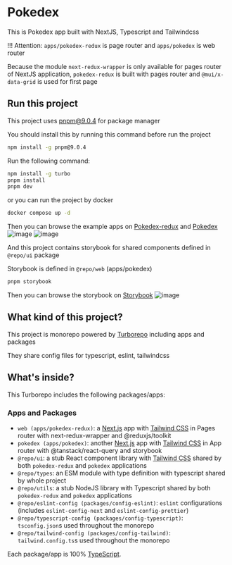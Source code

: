 # Pokedex

This is Pokedex app built with NextJS, Typescript and Tailwindcss

!!! Attention: `apps/pokedex-redux` is page router and `apps/pokedex` is web router

Because the module `next-redux-wrapper` is only available for pages router of NextJS application, `pokedex-redux` is built with pages router and `@mui/x-data-grid` is used for first page

## Run this project

This project uses pnpm@9.0.4 for package manager

You should install this by running this command before run the project

```sh
npm install -g pnpm@9.0.4
```

Run the following command:

```sh
npm install -g turbo
pnpm install
pnpm dev
```

or you can run the project by docker

```sh
docker compose up -d
```

Then you can browse the example apps on [Pokedex-redux](http://localhost:3000) and [Pokedex](http://localhost:3001)
![image](https://github.com/dragon1227/pokemon-explorer/assets/122885050/b5f1cdb3-19ce-4131-be47-28ac82771596)
![image](https://github.com/dragon1227/pokemon-explorer/assets/122885050/94203b23-fa79-4d15-b446-c8fd732757aa)


And this project contains storybook for shared components defined in `@repo/ui` package

Storybook is defined in `@repo/web` (apps/pokedex)

```sh
pnpm storybook
```

Then you can browse the storybook on [Storybook](http://localhost:6006)
![image](https://github.com/dragon1227/pokemon-explorer/assets/122885050/1735c3a9-8c0f-40cd-ac6a-733418153952)


## What kind of this project?

This project is monorepo powered by [Turborepo](http://turbo.build) including apps and packages

They share config files for typescript, eslint, tailwindcss

## What's inside?

This Turborepo includes the following packages/apps:

### Apps and Packages

- `web (apps/pokedex-redux)`: a [Next.js](https://nextjs.org/) app with [Tailwind CSS](https://tailwindcss.com/) in Pages router with next-redux-wrapper and @reduxjs/toolkit
- `pokedex (apps/pokedex)`: another [Next.js](https://nextjs.org/) app with [Tailwind CSS](https://tailwindcss.com/) in App router with @tanstack/react-query and storybook
- `@repo/ui`: a stub React component library with [Tailwind CSS](https://tailwindcss.com/) shared by both `pokedex-redux` and `pokedex` applications
- `@repo/types`: an ESM module with type definition with typescript shared by whole project
- `@repo/utils`: a stub NodeJS library with Typescript shared by both `pokedex-redux` and `pokedex` applications
- `@repo/eslint-config (packages/config-eslint)`: `eslint` configurations (includes `eslint-config-next` and `eslint-config-prettier`)
- `@repo/typescript-config (packages/config-typescript)`: `tsconfig.json`s used throughout the monorepo
- `@repo/tailwind-config (packages/config-tailwind)`: `tailwind.config.ts`s used throughout the monorepo

Each package/app is 100% [TypeScript](https://www.typescriptlang.org/).
